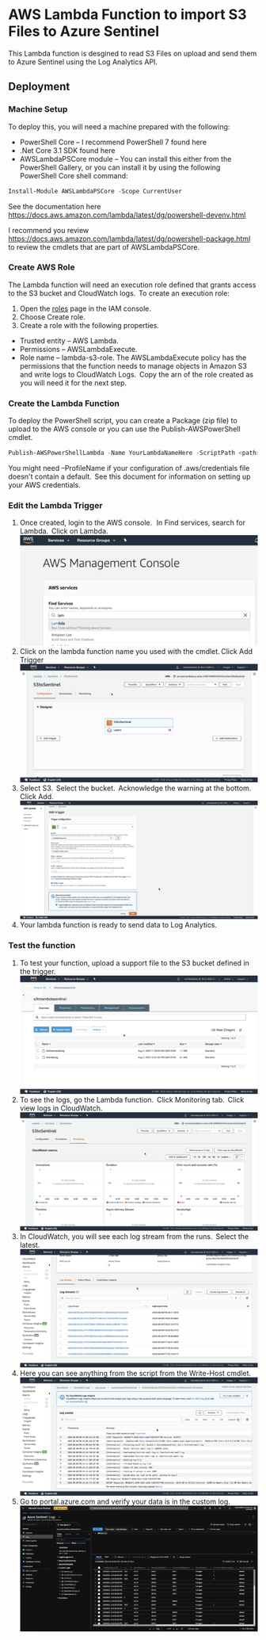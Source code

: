 # AWS Lambda Function to import S3 Files to Azure Sentinel
This Lambda function is desgined to read S3 Files on upload and send them to Azure Sentinel using the Log Analytics API.

## Deployment
### Machine Setup
To deploy this, you will need a machine prepared with the following:
 - PowerShell Core – I recommend PowerShell 7 found here 
 - .Net Core 3.1 SDK found here 
 - AWSLambdaPSCore module – You can install this either from the PowerShell Gallery, or you can install it by using the following PowerShell Core shell command:  
```powershell
Install-Module AWSLambdaPSCore -Scope CurrentUser
```
See the documentation here https://docs.aws.amazon.com/lambda/latest/dg/powershell-devenv.html 

I recommend you review https://docs.aws.amazon.com/lambda/latest/dg/powershell-package.html to review the cmdlets that are part of AWSLambdaPSCore.

### Create AWS Role
The Lambda function will need an execution role defined that grants access to the S3 bucket and CloudWatch logs.  To create an execution role: 
1. Open the [roles](https://console.aws.amazon.com/iam/home#/roles) page in the IAM console. 
2. Choose Create role. 
3. Create a role with the following properties. 
 - Trusted entity – AWS Lambda. 
 - Permissions – AWSLambdaExecute. 
 - Role name – lambda-s3-role. 
The AWSLambdaExecute policy has the permissions that the function needs to manage objects in Amazon S3 and write logs to CloudWatch Logs.  Copy the arn of the role created as you will need it for the next step. 

### Create the Lambda Function
To deploy the PowerShell script, you can create a Package (zip file) to upload to the AWS console or you can use the Publish-AWSPowerShell cmdlet.
```powershell
Publish-AWSPowerShellLambda -Name YourLambdaNameHere -ScriptPath <path>/S3Event.ps1 -Region <region> -IAMRoleArn <arn of role created earlier> -ProfileName <profile>
```
You might need –ProfileName if your configuration of .aws/credentials file doesn't contain a default.  See this document for information on setting up your AWS credentials. 

### Edit the Lambda Trigger
1. Once created, login to the AWS console.   In Find services, search for Lambda.  Click on Lambda.
![Picture1](./Graphics/Picture1.png)
2. Click on the lambda function name you used with the cmdlet. Click Add Trigger 
![Picture2](./Graphics/Picture2.png)
3. Select S3.  Select the bucket.  Acknowledge the warning at the bottom.  Click Add. 
![Picture3](./Graphics/Picture3.png)
4. Your lambda function is ready to send data to Log Analytics.   

### Test the function
1. To test your function, upload a support file to the S3 bucket defined in the trigger. 
![Picture4](./Graphics/Picture4.png)
2. To see the logs, go the Lambda function.  Click Monitoring tab.  Click view logs in CloudWatch. 
![Pciture5](./Graphics/Picture5.png)
3. In CloudWatch, you will see each log stream from the runs.  Select the latest.   
![Picture6](./Graphics/Picture6.png)
4. Here you can see anything from the script from the Write-Host cmdlet. 
![Picture7](./Graphics/Picture7.png)
5. Go to portal.azure.com and verify your data is in the custom log. 
![Picture8](./Graphics/Picture8.png)

  
